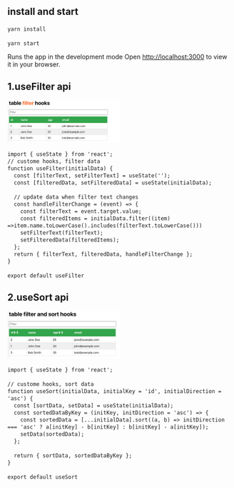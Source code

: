 
## install and start
```
yarn install

yarn start
```
Runs the app in the development mode Open [http://localhost:3000](http://localhost:3000) to view it in your browser.

## 1.useFilter api

<img src="./public/filterTable.png" width="50%">

```
import { useState } from 'react';
// custome hooks, filter data
function useFilter(initialData) {
  const [filterText, setFilterText] = useState('');
  const [filteredData, setFilteredData] = useState(initialData);
 
  // update data when filter text changes
  const handleFilterChange = (event) => {
    const filterText = event.target.value;
    const filteredItems = initialData.filter((item) =>item.name.toLowerCase().includes(filterText.toLowerCase()))
    setFilterText(filterText);
    setFilteredData(filteredItems);
  };
  return { filterText, filteredData, handleFilterChange };
}

export default useFilter
```
## 2.useSort api

<img src="./public/useSort.png" width="50%">

```
import { useState } from 'react';

// custome hooks, sort data
function useSort(initialData, initialKey = 'id', initialDirection = 'asc') {
  const [sortData, setData] = useState(initialData);
  const sortedDataByKey = (initKey, initDirection = 'asc') => {
    const sortedData = [...initialData].sort((a, b) => initDirection === 'asc' ? a[initKey] - b[initKey] : b[initKey] - a[initKey]);
    setData(sortedData);
  };

  return { sortData, sortedDataByKey };
}

export default useSort
```

